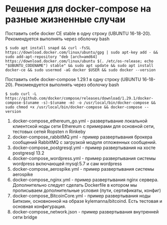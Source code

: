 # Решения для docker-compose на разные жизненные случаи
Поставить себе docker CE stable в одну строку (UBUNTU 16-18-20).  Рекомендуется выполнять через оболочку bash

    $ sudo apt install snapd && curl -fsSL https://download.docker.com/linux/ubuntu/gpg | sudo apt-key add - && sudo add-apt-repository "deb [arch=amd64] https://download.docker.com/linux/ubuntu $(. /etc/os-release; echo "$UBUNTU_CODENAME") stable" && sudo apt update && sudo apt install docker-ce && sudo usermod -aG docker $USER && sudo docker --version

Поставить себе docker-compose 1.29.1 в одну строку (UBUNTU 16-18-20). Рекомендуется выполнять через оболочку bash

    $ sudo curl -L https://github.com/docker/compose/releases/download/1.29.1/docker-compose-$(uname -s)-$(uname -m) -o /usr/local/bin/docker-compose && sudo chmod +x /usr/local/bin/docker-compose && docker-compose --version

1. docker-compose_ethereum_go.yml - развертывание локальной клиентской ноды сети Ethereum с примерами для основной сети, тестовых сетей Ropsten n Rinkeby
2. docker-compose_rabbitMQ.yml - пример развертывания брокера сообщений RabbitMQ с загрузкой модуля отложенных сообщений.
3. docker-compose_postgresql.yml - пример развертывания на хосте postgresql 13.2
4. docker-compose_wordpress.yml - пример развертывания системы wordpress включающей mysql:5.7 и сам wordpress
5. docker-compose_aerospike.yml - пример развертывания системы aerospike
6. docker-compose_nginx.yml - пример развертывания nginx сервера. Дополнительно следует сделать Dockerfile в котором мы прописываем дополнительные условия (пути, сертификаты, конфиг)
7. docker-compose_BitcoinCore.yml - пример развертывания ноды Биткоин, основнонной на образе kylemanna/bitcoind. Есть тестовая и основная конфигурация.  
8. docker-compose_network.json - пример развертывания внутренней сети bridge
